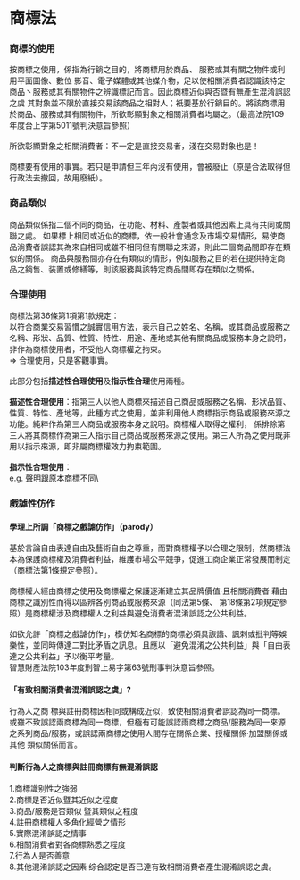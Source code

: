 # 商標法

### 商標的使用

按商標之使用，係指為行鋿之目的，將商標用於商品、 服務或其有關之物件或利用平面圖像、數位 影音、電子媒體或其他媒介物，足以使相關消費者認識該特定商品丶服務或其有關物件之辨識標記而言。因此商標近似與否暨有無產生混淆誤認之虞 其對象並不限於直接交易該商品之相對人；衹要基於行鋿目的。將該商標用於商品、服務或其有關物件，所欲彰顯對象之相關消費者均屬之。（最高法院109年度台上字第5011號判決意旨參照）\
\
所欲彰顯對象之相關消費者：不一定是直接交易者，淺在交易對象也是！\
\
商標要有使用的事實。若只是申請但三年內沒有使用，會被廢止（原是合法取得但行政法去撤回，故用廢紙）。

### 商品類似

商品類似係指二個不同的商品，在功能、材料、產製者或其他因素上具有共同或關聯之處。 如果標上相同或近似的商標，依一般社會通念及市場交易情形，易使商品淌費者誤認其為來自相同或雖不相同但有關聯之來源，則此二個商品間即存在類似的關係。 商品與服務間亦存在有類似的情形，例如服務之目的若在提供特定商品之鋿售、装置或修繕等，則該服務與該特定商品間即存在類似之關係。

### 合理使用

商標法第36條第1項第1款規定：\
以符合商業交易習慣之誠實信用方法，表示自己之姓名、名稱，或其商品或服務之名稱、形狀、品質、性質、特性、用途、產地或其他有關商品或服務本身之說明，非作為商標使用者，不受他人商標權之拘束。\
\=> 合理使用，只是客觀事實。\
\
此部分包括**描述性合理使用**及**指示性合理**使用兩種。\
\
**描述性合理使用**：指第三人以他人商標來描述自己商品或服務之名稱、形狀品質、性質、特性、產地等，此種方式之使用，並非利用他人商標指示商品或服務來源之功能。純粹作為第三人商品或服務本身之說明。商標權人取得之權利， 係排除第三人將其商標作為第三人指示自己商品或服務來源之使用。第三人所為之使用既非用以指示來源，即非屬商標權效力拘束範圍。\
\
**指示性合理使用**：\
e.g. 聲明跟原本商標不同\


### 戲謔性仿作

#### 學理上所調「商標之戲謔仿作」（parody）

基於言論自由表達自由及藝術自由之尊重，而對商標權予以合理之限制，然商標法本為保護商標權及消費者利益，維護市場公平競爭，促進工商企業正常發展而制定（商標法第1條規定參照）。\
\
商標權人經由商標之使用及商標權之保護逐漸建立其品牌價值·且相關消費者 藉由商標之識別性而得以區辨各別商品或服務來源（同法第5條、 第18條第2項規定參照）是商標權涉及商標權人之利益與避免消費者混淆誤認之公共利益。\
\
如欲允許「商標之戲謔仿作」，模仿知名商標的商標必須具詼諧、諷刺或批判等娛樂性，並同時傳達二對比矛盾之訊息。且應以「避免混淆之公共利益」與「自由表 達之公共利益」予以衡平考量。\
智慧財產法院103年度刑智上易字第63號刑事判決意旨參照。

#### 「有致相關消費者混淆誤認之虞」?

行為人之商 標與註冊商標因相同或構成近似，致使相關消費者誤認為同一商標。或雖不致誤認兩商標為同一商標，但極有可能誤認雨商標之商品/服務為同一來源之系列商品/服務，或誤認兩商標之使用人間存在關係企業、授權關係·加盟關係或其他 類似關係而言。

#### 判斷行為人之商標與註冊商標有無混淆誤認

1.商標識别性之強弱\
2.商標是否近似暨其近似之程度\
3.商品/服務是否類似 暨其類似之程度\
4.註冊商標權人多角化經營之情形\
5.實際混淆誤認之情事\
6.相關消費者對各商標熟悉之程度\
7.行為人是否善意\
8.其他混淆誤認之因素 综合認定是否已達有致相關消費者產生混淆誤認之虞。

